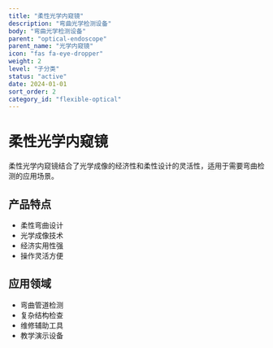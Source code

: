```yaml
---
title: "柔性光学内窥镜"
description: "弯曲光学检测设备"
body: "弯曲光学检测设备"
parent: "optical-endoscope"
parent_name: "光学内窥镜"
icon: "fas fa-eye-dropper"
weight: 2
level: "子分类"
status: "active"
date: 2024-01-01
sort_order: 2
category_id: "flexible-optical"
---
```


# 柔性光学内窥镜

柔性光学内窥镜结合了光学成像的经济性和柔性设计的灵活性，适用于需要弯曲检测的应用场景。

## 产品特点

- 柔性弯曲设计
- 光学成像技术
- 经济实用性强
- 操作灵活方便

## 应用领域

- 弯曲管道检测
- 复杂结构检查
- 维修辅助工具
- 教学演示设备
